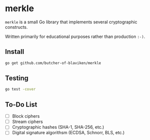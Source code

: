 # merkle

`merkle` is a small Go library that implements several cryptographic constructs.

Written primarily for educational purposes rather than production `:-)`.

## Install

```bash
go get github.com/butcher-of-blaviken/merkle
```

## Testing

```bash
go test -cover
```

## To-Do List

- [ ] Block ciphers
- [ ] Stream ciphers
- [ ] Cryptographic hashes (SHA-1, SHA-256, etc.) 
- [ ] Digital signature algorithsm (ECDSA, Schnorr, BLS, etc.)
